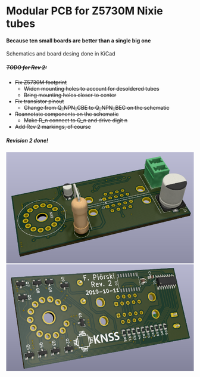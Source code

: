 # Modular PCB for Z5730M Nixie tubes
#### Because ten small boards are better than a single big one
Schematics and board desing done in KiCad
##### ~~TODO for Rev 2:~~
* ~~Fix Z5730M footprint~~
  * ~~Widen mounting holes to account for desoldered tubes~~
  * ~~Bring mounting holes closer to center~~
* ~~Fix transistor pinout~~
  * ~~Change from Q_NPN_CBE to Q_NPN_BEC on the schematic~~
* ~~Reannotate components on the schematic~~
  * ~~Make R_n connect to Q_n and drive digit n~~
* ~~Add Rev 2 markings, of course~~

##### Revision 2 done!

![top](PCB_TOP.png)
![bottom](PCB_BOT.png)
